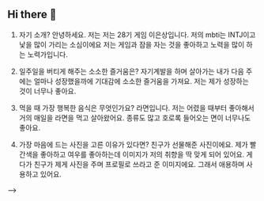 ## Hi there 👋

1. 자기 소개?
안녕하세요. 저는 저는 28기 게임 이은상입니다. 저의 mbti는 INTJ이고 낯을 많이 가리는 소심이에요
저는 게임과 잠을 자는 것을 좋아하고 노력을 많이 하는 노력가입니다.

2. 일주일을 버티게 해주는 소소한 즐거움은?
자기계발을 하며 살아가는 내가 다음 주에는 얼마나 성장했을까에 기대감에 소소한 즐거움을 가져요.
저는 제가 성장하는 것이 너무나 좋아요.

3. 먹을 때 가장 행복한 음식은 무엇인가요?
라면입니다. 저는 어렸을 때부터 좋아해서 거의 매일을 라면을 먹고 살아왔어요.
종류도 많고 호로록 들어오는 면이 너무나도 좋아요.

4. 가장 마음에 드는 사진을 고른 이유가 있다면?
친구가 선물해준 사진이에요. 제가 빨간색을 좋아하고 여우를 좋아하는데
이미지가 저의 취향을 딱 맞게 되어 있어요.
게다가 친구가 제게 사진을 주며 프로필로 쓰라고 준 이미지에요.
그래서 애용하며 사용하고 있어요.

-->
